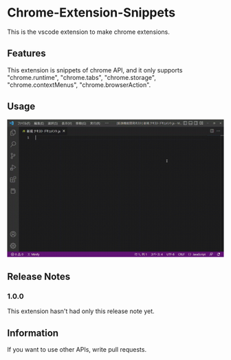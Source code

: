 # Chrome-Extension-Snippets

This is the vscode extension to make chrome extensions.

## Features

This extension is snippets of chrome API, and it only supports "chrome.runtime", "chrome.tabs", "chrome.storage", "chrome.contextMenus", "chrome.browserAction".

## Usage

![Examples](https://raw.githubusercontent.com/leng-z4/Chrome-Extension-Snippets/main/usage.gif)

## Release Notes

### 1.0.0

This extension hasn't had only this release note yet. 

## Information

If you want to use other APIs, write pull requests. 